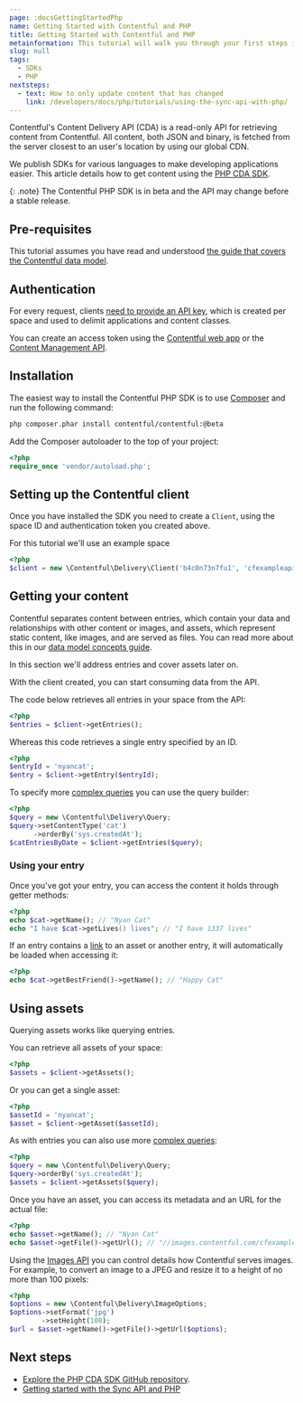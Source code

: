 ```yaml
---
page: :docsGettingStartedPhp
name: Getting Started with Contentful and PHP
title: Getting Started with Contentful and PHP
metainformation: This tutorial will walk you through your first steps in using Contentful with a PHP application.
slug: null
tags:
  - SDKs
  - PHP
nextsteps:
  - text: How to only update content that has changed
    link: /developers/docs/php/tutorials/using-the-sync-api-with-php/
---
```


Contentful's Content Delivery API (CDA) is a read-only API for retrieving content from Contentful. All content, both JSON and binary, is fetched from the server closest to an user's location by using our global CDN.

We publish SDKs for various languages to make developing applications easier. This article details how to get content using the [PHP CDA SDK](https://github.com/contentful/contentful.php).

{: .note}
The Contentful PHP SDK is in beta and the API may change before a stable release.

## Pre-requisites

This tutorial assumes you have read and understood [the guide that covers the Contentful data model](/developers/docs/concepts/data-model/).

## Authentication

For every request, clients [need to provide an API key](/developers/docs/references/authentication/), which is created per space and used to delimit applications and content classes.

You can create an access token using the [Contentful web app](https://be.contentful.com/login) or the [Content Management API](/developers/docs/references/content-management-api/#/reference/api-keys/create-an-api-key/).



## Installation

The easiest way to install the Contentful PHP SDK is to use [Composer][2] and run the following command:

~~~bash
php composer.phar install contentful/contentful:@beta
~~~

Add the Composer autoloader to the top of your project:

~~~php
<?php
require_once 'vendor/autoload.php';
~~~

## Setting up the Contentful client

Once you have installed the SDK you need to create a `Client`, using the space ID and authentication token you created above.

For this tutorial we'll use an example space

~~~php
<?php
$client = new \Contentful\Delivery\Client('b4c0n73n7fu1', 'cfexampleapi');
~~~

## Getting your content

Contentful separates content between entries, which contain your data and relationships with other content or images, and assets, which represent static content, like images, and are served as files. You can read more about this in our [data model concepts guide][3].

In this section we'll address entries and cover assets later on.

With the client created, you can start consuming data from the API.

The code below retrieves all entries in your space from the API:

~~~php
<?php
$entries = $client->getEntries();
~~~

Whereas this code retrieves a single entry specified by an ID.

~~~php
<?php
$entryId = 'nyancat';
$entry = $client->getEntry($entryId);
~~~

To specify more [complex queries][4] you can use the query builder:

~~~php
<?php
$query = new \Contentful\Delivery\Query;
$query->setContentType('cat')
      ->orderBy('sys.createdAt');
$catEntriesByDate = $client->getEntries($query);
~~~

### Using your entry

Once you've got your entry, you can access the content it holds through getter methods:

~~~php
<?php
echo $cat->getName(); // "Nyan Cat"
echo "I have $cat->getLives() lives"; // "I have 1337 lives"
~~~

If an entry contains a [link][5] to an asset or another entry, it will automatically be loaded when accessing it:

~~~php
<?php
echo $cat->getBestFriend()->getName(); // "Happy Cat"
~~~

## Using assets

Querying assets works like querying entries.

You can retrieve all assets of your space:

~~~php
<?php
$assets = $client->getAssets();
~~~

Or you can get a single asset:

~~~php
<?php
$assetId = 'nyancat';
$asset = $client->getAsset($assetId);
~~~

As with entries you can also use more [complex queries][6]:

~~~php
<?php
$query = new \Contentful\Delivery\Query;
$query->orderBy('sys.createdAt');
$assets = $client->getAssets($query);
~~~

Once you have an asset, you can access its metadata and an URL for the actual file:

~~~php
<?php
echo $asset->getName(); // "Nyan Cat"
echo $asset->getFile()->getUrl(); // "//images.contentful.com/cfexampleapi/4gp6taAwW4CmSgumq2ekUm/9da0cd1936871b8d72343e895a00d611/Nyan_cat_250px_frame.png"
~~~

Using the [Images API][7] you can control details how Contentful serves images. For example, to convert an image to a JPEG and resize it to a height of no more than 100 pixels:

~~~php
<?php
$options = new \Contentful\Delivery\ImageOptions;
$options->setFormat('jpg')
        ->setHeight(100);
$url = $asset->getName()->getFile()->getUrl($options);
~~~

## Next steps

- [Explore the PHP CDA SDK GitHub repository](https://github.com/contentful/contentful.php).
- [Getting started with the Sync API and PHP](/developers/docs/php/tutorials/using-the-sync-api-with-php)

[1]: https://github.com/contentful/contentful.php
[2]: https://getcomposer.org
[3]: /developers/docs/concepts/data-model/
[4]: /developers/docs/references/content-delivery-api/#/reference/search-parameters/
[5]: /developers/docs/concepts/links/
[6]: /developers/docs/references/content-delivery-api/#/reference/search-parameters/filtering-assets-by-mime-type/
[7]: /developers/docs/references/images-api/
